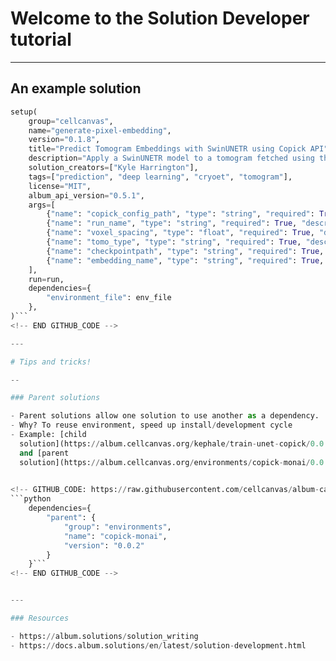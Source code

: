 # Welcome to the Solution Developer tutorial

---

## An example solution

<!-- GITHUB_CODE: https://raw.githubusercontent.com/cellcanvas/album-catalog/main/solutions/cellcanvas/generate-pixel-embedding/solution.py#L175-L197 -->
```python
setup(
    group="cellcanvas",
    name="generate-pixel-embedding",
    version="0.1.8",
    title="Predict Tomogram Embeddings with SwinUNETR using Copick API",
    description="Apply a SwinUNETR model to a tomogram fetched using the Copick API to produce embeddings, and save them in a Zarr.",
    solution_creators=["Kyle Harrington"],
    tags=["prediction", "deep learning", "cryoet", "tomogram"],
    license="MIT",
    album_api_version="0.5.1",
    args=[
        {"name": "copick_config_path", "type": "string", "required": True, "description": "Path to the Copick configuration JSON file."},
        {"name": "run_name", "type": "string", "required": True, "description": "Name of the Copick run to process."},
        {"name": "voxel_spacing", "type": "float", "required": True, "description": "Voxel spacing to be used."},
        {"name": "tomo_type", "type": "string", "required": True, "description": "Type of tomogram to process."},
        {"name": "checkpointpath", "type": "string", "required": True, "description": "Path to the checkpoint file of the trained SwinUNETR model"},
        {"name": "embedding_name", "type": "string", "required": True, "description": "Name of the embedding to use as the feature name in Copick"},
    ],
    run=run,
    dependencies={
        "environment_file": env_file
    },
)```
<!-- END GITHUB_CODE -->

---

# Tips and tricks!

--

### Parent solutions

- Parent solutions allow one solution to use another as a dependency.
- Why? To reuse environment, speed up install/development cycle
- Example: [child
  solution](https://album.cellcanvas.org/kephale/train-unet-copick/0.0.34)
  and [parent
  solution](https://album.cellcanvas.org/environments/copick-monai/0.0.3).
  

<!-- GITHUB_CODE: https://raw.githubusercontent.com/cellcanvas/album-catalog/main/solutions/kephale/train-unet-copick/solution.py#L304-L310 -->
```python
    dependencies={
        "parent": {
            "group": "environments",
            "name": "copick-monai",
            "version": "0.0.2"
        }
    }```
<!-- END GITHUB_CODE -->


---

### Resources

- https://album.solutions/solution_writing
- https://docs.album.solutions/en/latest/solution-development.html
